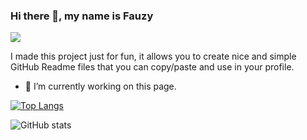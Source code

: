 ### Hi there 👋, my name is Fauzy
![](https://arturssmirnovs.github.io/github-profile-readme-generator/images/banner.png)

I made this project just for fun, it allows you to create nice and simple GitHub Readme files that you can copy/paste and use in your profile.

- 🔭 I’m currently working on this page. 


[![Top Langs](https://github-readme-stats.vercel.app/api/top-langs/?username=mch-fauzy)](https://github.com/anuraghazra/github-readme-stats)

![GitHub stats](https://github-readme-stats.vercel.app/api?username=mch-fauzy&show_icons=true&count_private=true)  
